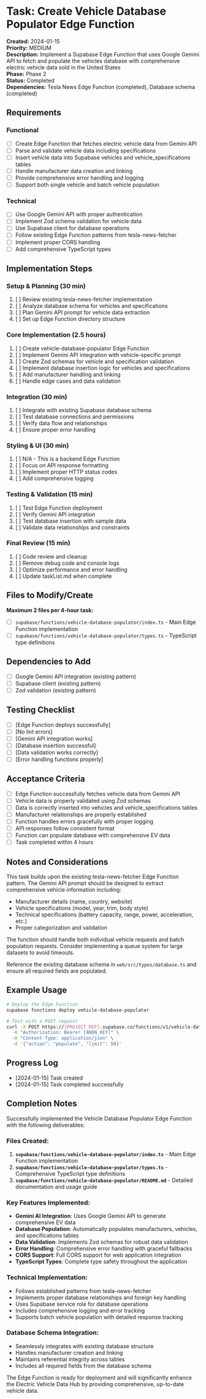 # Task: Create Vehicle Database Populator Edge Function

**Created:** 2024-01-15  
**Priority:** MEDIUM  
**Description:** Implement a Supabase Edge Function that uses Google Gemini API to fetch and populate the vehicles database with comprehensive electric vehicle data sold in the United States  
**Phase:** Phase 2  
**Status:** Completed  
**Dependencies:** Tesla News Edge Function (completed), Database schema (completed)

## Requirements

### Functional
- [ ] Create Edge Function that fetches electric vehicle data from Gemini API
- [ ] Parse and validate vehicle data including specifications
- [ ] Insert vehicle data into Supabase vehicles and vehicle_specifications tables
- [ ] Handle manufacturer data creation and linking
- [ ] Provide comprehensive error handling and logging
- [ ] Support both single vehicle and batch vehicle population

### Technical
- [ ] Use Google Gemini API with proper authentication
- [ ] Implement Zod schema validation for vehicle data
- [ ] Use Supabase client for database operations
- [ ] Follow existing Edge Function patterns from tesla-news-fetcher
- [ ] Implement proper CORS handling
- [ ] Add comprehensive TypeScript types

## Implementation Steps

### Setup & Planning (30 min)
1. [ ] Review existing tesla-news-fetcher implementation
2. [ ] Analyze database schema for vehicles and specifications
3. [ ] Plan Gemini API prompt for vehicle data extraction
4. [ ] Set up Edge Function directory structure

### Core Implementation (2.5 hours)
1. [ ] Create vehicle-database-populator Edge Function
2. [ ] Implement Gemini API integration with vehicle-specific prompt
3. [ ] Create Zod schemas for vehicle and specification validation
4. [ ] Implement database insertion logic for vehicles and specifications
5. [ ] Add manufacturer handling and linking
6. [ ] Handle edge cases and data validation

### Integration (30 min)
1. [ ] Integrate with existing Supabase database schema
2. [ ] Test database connections and permissions
3. [ ] Verify data flow and relationships
4. [ ] Ensure proper error handling

### Styling & UI (30 min)
1. [ ] N/A - This is a backend Edge Function
2. [ ] Focus on API response formatting
3. [ ] Implement proper HTTP status codes
4. [ ] Add comprehensive logging

### Testing & Validation (15 min)
1. [ ] Test Edge Function deployment
2. [ ] Verify Gemini API integration
3. [ ] Test database insertion with sample data
4. [ ] Validate data relationships and constraints

### Final Review (15 min)
1. [ ] Code review and cleanup
2. [ ] Remove debug code and console logs
3. [ ] Optimize performance and error handling
4. [ ] Update taskList.md when complete

## Files to Modify/Create
**Maximum 2 files per 4-hour task:**
- [ ] `supabase/functions/vehicle-database-populator/index.ts` - Main Edge Function implementation
- [ ] `supabase/functions/vehicle-database-populator/types.ts` - TypeScript type definitions

## Dependencies to Add
- [ ] Google Gemini API integration (existing pattern)
- [ ] Supabase client (existing pattern)
- [ ] Zod validation (existing pattern)

## Testing Checklist
- [ ] [Edge Function deploys successfully]
- [ ] [No lint errors]
- [ ] [Gemini API integration works]
- [ ] [Database insertion successful]
- [ ] [Data validation works correctly]
- [ ] [Error handling functions properly]

## Acceptance Criteria
- [ ] Edge Function successfully fetches vehicle data from Gemini API
- [ ] Vehicle data is properly validated using Zod schemas
- [ ] Data is correctly inserted into vehicles and vehicle_specifications tables
- [ ] Manufacturer relationships are properly established
- [ ] Function handles errors gracefully with proper logging
- [ ] API responses follow consistent format
- [ ] Function can populate database with comprehensive EV data
- [ ] Task completed within 4 hours

## Notes and Considerations

This task builds upon the existing tesla-news-fetcher Edge Function pattern. The Gemini API prompt should be designed to extract comprehensive vehicle information including:

- Manufacturer details (name, country, website)
- Vehicle specifications (model, year, trim, body style)
- Technical specifications (battery capacity, range, power, acceleration, etc.)
- Proper categorization and validation

The function should handle both individual vehicle requests and batch population requests. Consider implementing a queue system for large datasets to avoid timeouts.

Reference the existing database schema in `web/src/types/database.ts` and ensure all required fields are populated.

## Example Usage

```bash
# Deploy the Edge Function
supabase functions deploy vehicle-database-populator

# Test with a POST request
curl -X POST https://[PROJECT_REF].supabase.co/functions/v1/vehicle-database-populator \
  -H "Authorization: Bearer [ANON_KEY]" \
  -H "Content-Type: application/json" \
  -d '{"action": "populate", "limit": 50}'
```

## Progress Log
- [2024-01-15] Task created
- [2024-01-15] Task completed successfully

## Completion Notes
Successfully implemented the Vehicle Database Populator Edge Function with the following deliverables:

### Files Created:
1. **`supabase/functions/vehicle-database-populator/index.ts`** - Main Edge Function implementation
2. **`supabase/functions/vehicle-database-populator/types.ts`** - Comprehensive TypeScript type definitions
3. **`supabase/functions/vehicle-database-populator/README.md`** - Detailed documentation and usage guide

### Key Features Implemented:
- **Gemini AI Integration**: Uses Google Gemini API to generate comprehensive EV data
- **Database Population**: Automatically populates manufacturers, vehicles, and specifications tables
- **Data Validation**: Implements Zod schemas for robust data validation
- **Error Handling**: Comprehensive error handling with graceful fallbacks
- **CORS Support**: Full CORS support for web application integration
- **TypeScript Types**: Complete type safety throughout the application

### Technical Implementation:
- Follows established patterns from tesla-news-fetcher
- Implements proper database relationships and foreign key handling
- Uses Supabase service role for database operations
- Includes comprehensive logging and error tracking
- Supports batch vehicle population with detailed response tracking

### Database Schema Integration:
- Seamlessly integrates with existing database structure
- Handles manufacturer creation and linking
- Maintains referential integrity across tables
- Includes all required fields from the database schema

The Edge Function is ready for deployment and will significantly enhance the Electric Vehicle Data Hub by providing comprehensive, up-to-date vehicle data.
